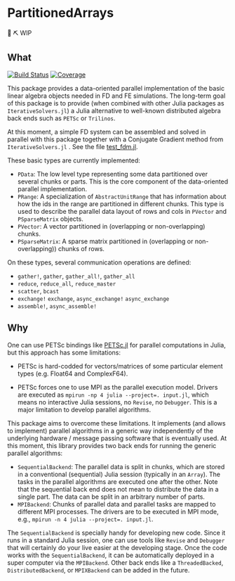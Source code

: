 # PartitionedArrays

🚧 ⛏️ WIP

## What

[![Build Status](https://github.com/fverdugo/PartitionedArrays.jl/workflows/CI/badge.svg)](https://github.com/fverdugo/PartitionedArrays.jl/actions)
[![Coverage](https://codecov.io/gh/fverdugo/PartitionedArrays.jl/branch/master/graph/badge.svg)](https://codecov.io/gh/fverdugo/PartitionedArrays.jl)

This package provides a data-oriented parallel implementation of the basic linear algebra objects needed in FD and FE simulations. The long-term goal of this package is to provide (when combined with other Julia packages as `IterativeSolvers.jl`) a Julia alternative to well-known distributed algebra back ends such as `PETSc` or `Trilinos`.

At this moment, a simple FD system can be assembled and solved in parallel with this package together with a Conjugate Gradient method from `IterativeSolvers.jl` . See the file [test_fdm.jl]( https://github.com/fverdugo/PartitionedArrays.jl/blob/master/test/test_fdm.jl).

These basic types are currently implemented:
- `PData`: The low level type representing some data partitioned over several chunks or parts. This is the core component of the data-oriented parallel implementation.
- `PRange`: A specialization of `AbstractUnitRange` that has information about how the ids in the range are partitioned in different chunks. This type is used to describe the parallel data layout of rows and cols in `PVector` and `PSparseMatrix` objects.
- `PVector`: A vector partitioned in (overlapping or non-overlapping) chunks.
- `PSparseMatrix`: A sparse matrix partitioned in (overlapping or non-overlapping)) chunks of rows.

On these types, several communication operations are defined:

- `gather!`, `gather`, `gather_all!`, `gather_all`
- `reduce`, `reduce_all`, `reduce_master`
- `scatter`, `bcast`
- `exchange!` `exchange`, `async_exchange!` `async_exchange`
- `assemble!`, `async_assemble!`

## Why

One can use PETSc bindings like [PETSc.jl](https://github.com/JuliaParallel/PETSc.jl) for parallel computations in Julia, but this approach has some limitations:

- PETSc is hard-codded for vectors/matrices of some particular element types (e.g. Float64 and ComplexF64).

- PETSc forces one to use MPI as the parallel execution model. Drivers are executed as `mpirun -np 4 julia --project=. input.jl`, which means no interactive Julia sessions, no `Revise`, no `Debugger`. This is a major limitation to develop parallel algorithms.

This package aims to overcome these limitations. It implements (and allows to implement) parallel algorithms in a generic way independently of the underlying hardware / message passing software that is eventually used. At this moment, this library provides two back ends for running the generic parallel algorithms:
- `SequentialBackend`: The parallel data is split in chunks, which are stored in a conventional (sequential) Julia session (typically in an `Array`). The tasks in the parallel algorithms are executed one after the other. Note that the sequential back end does not mean to distribute the data in a single part. The data can be split in an arbitrary number of parts. 
- `MPIBackend`: Chunks of parallel data and parallel tasks are mapped to different MPI processes. The drivers are to be executed in MPI mode, e.g., `mpirun -n 4 julia --project=. input.jl`.


The `SequentialBackend` is specially handy for developing new code. Since it runs in a standard Julia session, one can use tools like `Revise` and `Debugger` that will certainly do your live easier at the developing stage. Once the code works with the `SequentialBackend`, it can be automatically deployed in a super computer via the `MPIBackend`.  Other back ends like a `ThreadedBacked`, `DistributedBackend`, or `MPIXBackend` can be added in the future.

